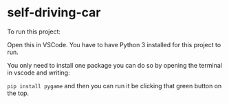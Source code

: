 # self-driving-car
To run this project:

Open this in VSCode. You have to have Python 3 installed for this project to run.

You only need to install one package you can do so by opening the terminal in vscode and writing:

`pip install pygame` 
 and then you can run it be clicking that green button on the top.
